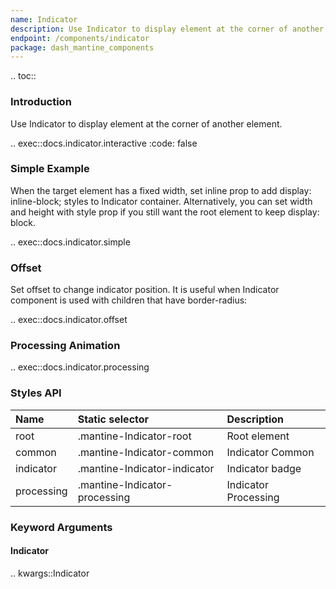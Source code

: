 ```yaml
---
name: Indicator
description: Use Indicator to display element at the corner of another element
endpoint: /components/indicator
package: dash_mantine_components
---
```


.. toc::

### Introduction

Use Indicator to display element at the corner of another element.


.. exec::docs.indicator.interactive
    :code: false

### Simple Example

When the target element has a fixed width, set inline prop to add display: inline-block; styles to Indicator container. Alternatively, you can set width and height with style prop if you still want the root element to keep display: block.

.. exec::docs.indicator.simple



### Offset

Set offset to change indicator position. It is useful when Indicator component is used with children that have border-radius:

.. exec::docs.indicator.offset

### Processing Animation

.. exec::docs.indicator.processing

### Styles API


| Name        | Static selector                | Description                                                |
|:------------|:-------------------------------|:-----------------------------------------------------------|
| root        | .mantine-Indicator-root        | Root element                                               |
| common      | .mantine-Indicator-common      | Indicator Common                                           |
| indicator   | .mantine-Indicator-indicator   | Indicator badge                                            |
| processing  | .mantine-Indicator-processing  | Indicator Processing                                       |

### Keyword Arguments

#### Indicator

.. kwargs::Indicator
